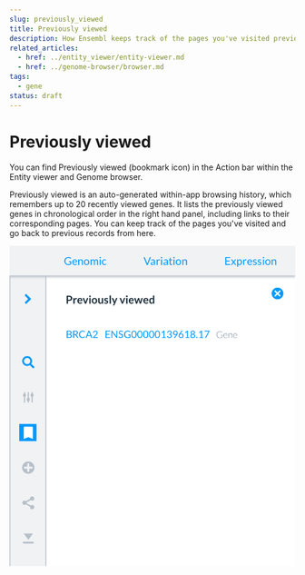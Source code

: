 ```yaml
---
slug: previously_viewed
title: Previously viewed
description: How Ensembl keeps track of the pages you've visited previously
related_articles:
  - href: ../entity_viewer/entity-viewer.md
  - href: ../genome-browser/browser.md
tags:
  - gene
status: draft
---
```


# Previously viewed

You can find Previously viewed (bookmark icon) in the Action bar within the Entity viewer and Genome browser.

Previously viewed is an auto-generated within-app browsing history, which remembers up to 20 recently viewed genes. It lists the previously viewed genes in chronological order in the right hand panel, including links to their corresponding pages. You can keep track of the pages you've visited and go back to previous records from here.

![](previously_viewed.png)
